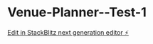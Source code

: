 # Venue-Planner--Test-1

[Edit in StackBlitz next generation editor ⚡️](https://stackblitz.com/~/github.com/ProtocolGemini/Venue-Planner--Test-1)
